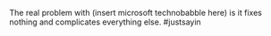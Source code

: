 The real problem with (insert microsoft technobabble here) is it fixes nothing and complicates everything else. #justsayin